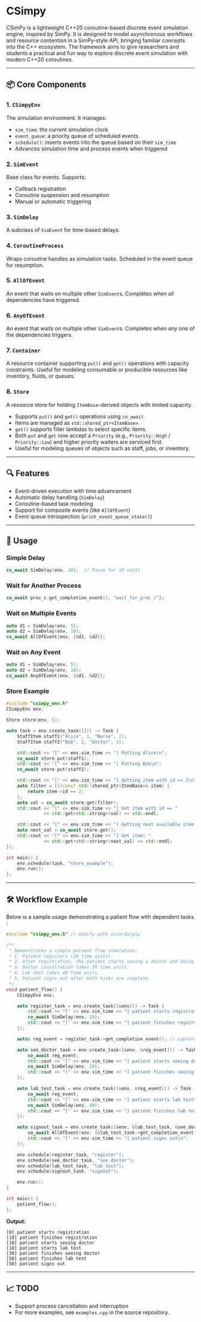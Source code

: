 # CSimpy

CSimPy is a lightweight C++20 coroutine-based discrete event simulation engine, inspired by SimPy. It is designed to model asynchronous workflows and resource contention in a SimPy-style API, bringing familiar concepts into the C++ ecosystem. The framework aims to give researchers and students a practical and fun way to explore discrete event simulation with modern C++20 coroutines.


---

## 📦 Core Components

### 1. `CSimpyEnv`
The simulation environment. It manages:
- `sim_time`: the current simulation clock
- `event_queue`: a priority queue of scheduled events.
- `schedule()`: inserts events into the queue based on their `sim_time`
- Advances simulation time and process events when triggered

### 2. `SimEvent`
Base class for events. Supports:
- Callback registration
- Coroutine suspension and resumption
- Manual or automatic triggering

### 3. `SimDelay`
A subclass of `SimEvent` for time-based delays.

### 4. `CoroutineProcess`
Wraps coroutine handles as simulation tasks. Scheduled in the event queue for resumption.

### 5. `AllOfEvent`
An event that waits on multiple other `SimEvent`s. Completes when all dependencies have triggered.

### 6. `AnyOfEvent`
An event that waits on multiple other `SimEvent`s. 
Completes when *any one* of the dependencies triggers. 

### 7. `Container`
A resource container supporting `put()` and `get()` operations with capacity constraints. 
Useful for modeling consumable or producible resources like inventory, fluids, or queues.

### 8. `Store`
A resource store for holding `ItemBase`-derived objects with limited capacity.
- Supports `put()` and `get()` operations using `co_await`.
- Items are managed as `std::shared_ptr<ItemBase>`.
- `get()` supports filter lambdas to select specific items.
- Both `put` and `get` now accept a `Priority` (e.g., `Priority::High` / `Priority::Low`) and higher priority waiters are serviced first. 
- Useful for modeling queues of objects such as staff, jobs, or inventory.

---

## 🔍 Features

- Event-driven execution with time advancement
- Automatic delay handling (`SimDelay`)
- Coroutine-based task modeling
- Support for composite events (like `AllOfEvent`)
- Event queue introspection (`print_event_queue_state()`)

---

## 🧪 Usage

### Simple Delay
```cpp
co_await SimDelay(env, 10);  // Pause for 10 units
```

### Wait for Another Process
```cpp
co_await proc_c.get_completion_event(), "wait_for_proc_c"};
```

### Wait on Multiple Events
```cpp
auto d1 = SimDelay(env, 5);
auto d2 = SimDelay(env, 10);
co_await AllOfEvent{env, {&d1, &d2}};
```

### Wait on Any Event
```cpp
auto d1 = SimDelay(env, 5);
auto d2 = SimDelay(env, 10);
co_await AnyOfEvent{env, {&d1, &d2}};
```

### Store Example
```cpp
#include "csimpy_env.h"
CSimpyEnv env;

Store store(env, 5);

auto task = env.create_task([]() -> Task {
    StaffItem staff1("Alice", 1, "Nurse", 2);
    StaffItem staff2("Bob", 2, "Doctor", 3);

    std::cout << "[" << env.sim_time << "] Putting Alice\n";
    co_await store.put(staff1);
    std::cout << "[" << env.sim_time << "] Putting Bob\n";
    co_await store.put(staff2);

    std::cout << "[" << env.sim_time << "] Getting item with id == 2\n";
    auto filter = [](const std::shared_ptr<ItemBase>& item) {
        return item->id == 2;
    };
    auto val = co_await store.get(filter);
    std::cout << "[" << env.sim_time << "] Got item with id == "
              << std::get<std::string>(val) << std::endl;

    std::cout << "[" << env.sim_time << "] Getting next available item (no filter)\n";
    auto next_val = co_await store.get();
    std::cout << "[" << env.sim_time << "] Got item: "
              << std::get<std::string>(next_val) << std::endl;
});

int main() {
    env.schedule(task, "store_example");
    env.run();
};
```

---

## 🛠️ Workflow Example

Below is a sample usage demonstrating a patient flow with dependent tasks :

```cpp
#include "csimpy_env.h" // modify path accordingly

/**
 * Demonstrates a simple patient flow simulation:
 * 1. Patient registers (10 time units).
 * 2. After registration, the patient starts seeing a doctor and doing a lab test in parallel.
 * 3. Doctor consultation takes 20 time units.
 * 4. Lab test takes 40 time units.
 * 5. Patient signs out after both tasks are complete.
 */
void patient_flow() {
    CSimpyEnv env;

    auto register_task = env.create_task([&env]() -> Task {
        std::cout << "[" << env.sim_time << "] patient starts registration\n";
        co_await SimDelay(env, 10);
        std::cout << "[" << env.sim_time << "] patient finishes registration\n";
    });

    auto& reg_event = register_task->get_completion_event(); // capture once

    auto see_doctor_task = env.create_task([&env, &reg_event]() -> Task {
        co_await reg_event;
        std::cout << "[" << env.sim_time << "] patient starts seeing doctor\n";
        co_await SimDelay(env, 20);
        std::cout << "[" << env.sim_time << "] patient finishes seeing doctor\n";
    });

    auto lab_test_task = env.create_task([&env, &reg_event]() -> Task {
        co_await reg_event;
        std::cout << "[" << env.sim_time << "] patient starts lab test\n";
        co_await SimDelay(env, 40);
        std::cout << "[" << env.sim_time << "] patient finishes lab test\n";
    });

    auto signout_task = env.create_task([&env, &lab_test_task, &see_doctor_task]() -> Task {
        co_await AllOfEvent(env, {&lab_test_task->get_completion_event(), &see_doctor_task->get_completion_event()});
        std::cout << "[" << env.sim_time << "] patient signs out\n";
    });

    env.schedule(register_task, "register");
    env.schedule(see_doctor_task, "see_doctor");
    env.schedule(lab_test_task, "lab_test");
    env.schedule(signout_task, "signout");

    env.run();
}

int main() {
    patient_flow();
};
```

**Output:**
```
[0] patient starts registration
[10] patient finishes registration
[10] patient starts seeing doctor
[10] patient starts lab test
[30] patient finishes seeing doctor
[50] patient finishes lab test
[50] patient signs out
```

---

## 📈 TODO

- Support process cancellation and interruption
- For more examples, see `examples.cpp` in the source repository.
